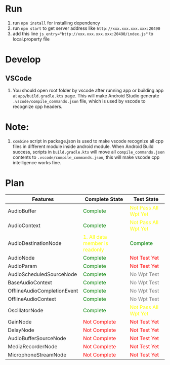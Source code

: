 # Run

1. run `npm install` for installing dependency
2. run `npm start` to get server address like `http://xxx.xxx.xxx.xxx:20490`
3. add this line `js_entry="http://xxx.xxx.xxx.xxx:20490/index.js"` to local.property file

# Develop

## VSCode

1. You should open root folder by vscode after running app or building app at `app/build.gradle.kts` page. This will make Android Studio generate `.vscode/compile_commands.json` file, which is used by vscode to recognize cpp headers.

# Note:

1. `combine` script in package.json is used to make vscode recognize all cpp files in different module inside android module. When Android Build success, scripts in `build.gradle.kts` will move all `compile_commands.json` contents to `.vscode/compile_commands.json`, this will make vscode cpp intelligence works fine.

# Plan

| Features                    | Complete State                                             | Test State                                       |
| --------------------------- | ---------------------------------------------------------- | ------------------------------------------------ |
| AudioBuffer                 | <font color="green">Complete</font>                        | <font color="yellow">Not Pass All Wpt Yet</font> |
| AudioContext                | <font color="green">Complete</font>                        | <font color="yellow">Not Pass All Wpt Yet</font> |
| AudioDestinationNode        | <font color="yellow">1. All data member is readonly</font> | <font color="green">Complete</font>              |
| AudioNode                   | <font color="green">Complete</font>                        | <font color="red">Not Test Yet</font>            |
| AudioParam                  | <font color="green">Complete</font>                        | <font color="red">Not Test Yet</font>            |
| AudioScheduledSourceNode    | <font color="green">Complete</font>                        | <font color="grey">No Wpt Test</font>            |
| BaseAudioContext            | <font color="green">Complete</font>                        | <font color="grey">No Wpt Test</font>            |
| OfflineAudioCompletionEvent | <font color="green">Complete</font>                        | <font color="grey">No Wpt Test</font>            |
| OfflineAudioContext         | <font color="green">Complete</font>                        | <font color="grey">No Wpt Test</font>            |
| OscillatorNode              | <font color="green">Complete</font>                        | <font color="yellow">Not Pass All Wpt Yet</font> |
| GainNode                    | <font color="red">Not Complete</font>                      | <font color="red">Not Test Yet</font>            |
| DelayNode                   | <font color="red">Not Complete</font>                      | <font color="red">Not Test Yet</font>            |
| AudioBufferSourceNode       | <font color="red">Not Complete</font>                      | <font color="red">Not Test Yet</font>            |
| MediaRecorderNode           | <font color="red">Not Complete</font>                      | <font color="red">Not Test Yet</font>            |
| MicrophoneStreamNode        | <font color="red">Not Complete</font>                      | <font color="red">Not Test Yet</font>            |
